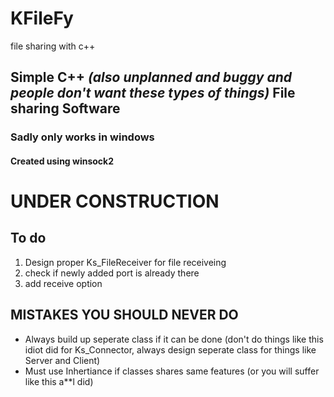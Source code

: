 # KFileFy
file sharing with c++
<h2>Simple C++ <i>(also unplanned and buggy and people don't want these types of things)</i> File sharing Software</h2>
<h3>Sadly only works in windows</h3>
<h4>Created using winsock2 </h4>
<h1>UNDER CONSTRUCTION</h1>
<h2>To do</h2>
<ol>
<li>
 Design proper Ks_FileReceiver for file receiveing
</li>
 <li>
   check if newly added port is already there 
 </li>
 <li>
   add receive option
 </li>
</ol>
<h2>MISTAKES YOU SHOULD NEVER DO</h2>
<ul>
 <li>Always build up seperate class if it can be done (don't do things like this idiot did for Ks_Connector, always design seperate class for things like Server and Client)</li>
 <li>Must use Inhertiance if classes shares same features (or you will suffer like this a**l did)</li>
</ul>
